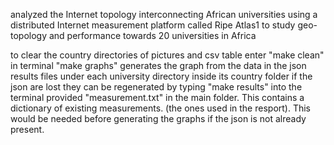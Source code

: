 analyzed the Internet topology interconnecting African universities using a distributed Internet measurement platform called Ripe Atlas1 to study geo-topology and performance towards 20 universities in Africa

to clear the country directories of pictures and csv table enter "make clean" in terminal
"make graphs" generates the graph from the data in the json results files under each university directory inside its country folder
if the json are lost they can be regenerated by typing "make results" into the terminal provided "measurement.txt" in the main folder. This contains a dictionary of existing measurements. (the ones used in the resport). This would be needed before generating the graphs if the json is not already present.
